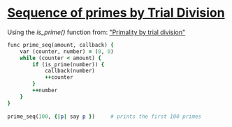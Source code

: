 [1]: https://rosettacode.org/wiki/Sequence_of_primes_by_trial_division

# [Sequence of primes by Trial Division][1]

Using the _is_prime()_ function from: ["Primality by trial division"](http://rosettacode.org/wiki/Primality_by_trial_division#Sidef)

```ruby
func prime_seq(amount, callback) {
    var (counter, number) = (0, 0)
    while (counter < amount) {
        if (is_prime(number)) {
            callback(number)
            ++counter
        }
        ++number
    }
}
 
prime_seq(100, {|p| say p })     # prints the first 100 primes
```
